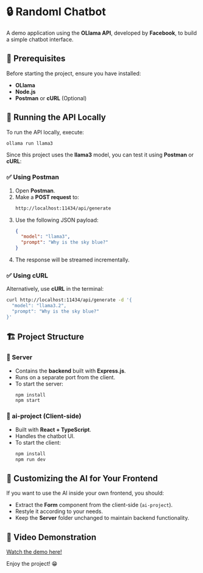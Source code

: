 # 🔒 RandomI Chatbot

A demo application using the **OLlama API**, developed by **Facebook**, to build a simple chatbot interface.

## 🚀 Prerequisites
Before starting the project, ensure you have installed:

- **OLlama**
- **Node.js**
- **Postman** or **cURL** (Optional)

## 🔧 Running the API Locally
To run the API locally, execute:

```sh
ollama run llama3
```

Since this project uses the **llama3** model, you can test it using **Postman** or **cURL**:

### ✅ Using Postman
1. Open **Postman**.
2. Make a **POST request** to:
   ```sh
   http://localhost:11434/api/generate
   ```
3. Use the following JSON payload:
   ```json
   {
     "model": "llama3",
     "prompt": "Why is the sky blue?"
   }
   ```
4. The response will be streamed incrementally.

### ✅ Using cURL
Alternatively, use **cURL** in the terminal:

```sh
curl http://localhost:11434/api/generate -d '{
  "model": "llama3.2",
  "prompt": "Why is the sky blue?"
}'
```

## 🏗 Project Structure
### **📂 Server**
- Contains the **backend** built with **Express.js**.
- Runs on a separate port from the client.
- To start the server:
  ```sh
  npm install
  npm start
  ```

### **📂 ai-project (Client-side)**
- Built with **React + TypeScript**.
- Handles the chatbot UI.
- To start the client:
  ```sh
  npm install
  npm run dev
  ```

## 🎨 Customizing the AI for Your Frontend
If you want to use the AI inside your own frontend, you should:
- Extract the **Form** component from the client-side (`ai-project`).
- Restyle it according to your needs.
- Keep the **Server** folder unchanged to maintain backend functionality.

## 🎥 Video Demonstration
[Watch the demo here!](https://github.com/user-attachments/assets/52c815d2-d427-4b0f-bc0b-07fb64dc4ec3)

Enjoy the project! 😁

